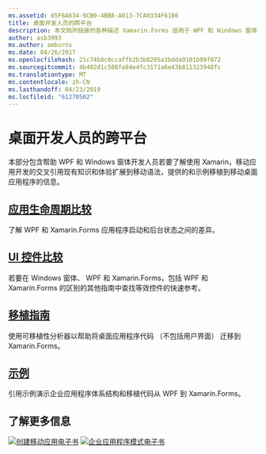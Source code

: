```yaml
---
ms.assetid: 65F6A634-9CB0-4BB8-A013-7CA0334F6100
title: 桌面开发人员的跨平台
description: 本文档所链接的各种描述 Xamarin.Forms 适用于 WPF 和 Windows 窗体开发人员的指南。 链接的内容介绍了应用程序生命周期，UI 控件，移植指南和示例。
author: asb3993
ms.author: amburns
ms.date: 04/26/2017
ms.openlocfilehash: 21c74b8c0ccaffb2b3b8205a3bdda9101b99f072
ms.sourcegitcommit: 4b402d1c508fa84e4fc3171a6e43b811323948fc
ms.translationtype: MT
ms.contentlocale: zh-CN
ms.lasthandoff: 04/23/2019
ms.locfileid: "61270502"
---
```

# <a name="cross-platform-for-desktop-developers"></a>桌面开发人员的跨平台

本部分包含帮助 WPF 和 Windows 窗体开发人员若要了解使用 Xamarin，移动应用开发的交叉引用现有知识和体验扩展到移动语法，提供的和示例移植到移动桌面应用程序的信息。

## <a name="app-lifecycle-comparisonlifecyclemd"></a>[应用生命周期比较](lifecycle.md)

了解 WPF 和 Xamarin.Forms 应用程序启动和后台状态之间的差异。

## <a name="ui-controls-comparisoncontrolsindexmd"></a>[UI 控件比较](controls/index.md)

若要在 Windows 窗体、 WPF 和 Xamarin.Forms，包括 WPF 和 Xamarin.Forms 的区别的其他指南中查找等效控件的快速参考。

## <a name="porting-guidanceportingmd"></a>[移植指南](porting.md)

使用可移植性分析器以帮助将桌面应用程序代码 （不包括用户界面） 迁移到 Xamarin.Forms。

## <a name="samplessamplesmd"></a>[示例](samples.md)

引用示例演示企业应用程序体系结构和移植代码从 WPF 到 Xamarin.Forms。

## <a name="learn-more"></a>了解更多信息

[![创建移动应用电子书](images/creating-sml.png)](~/xamarin-forms/creating-mobile-apps-xamarin-forms/index.md) [![企业应用程序模式电子书](images/enterprise-sml.png)](~/xamarin-forms/enterprise-application-patterns/index.md)
